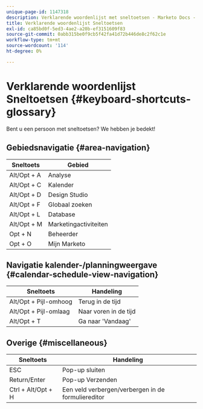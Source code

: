 ```yaml
---
unique-page-id: 1147318
description: Verklarende woordenlijst met sneltoetsen - Marketo Docs - Productdocumentatie
title: Verklarende woordenlijst Sneltoetsen
exl-id: ca85bd0f-5ed3-4ae2-a20b-ef3151609f83
source-git-commit: 0abb315be0f9cb5f42fa41d72b446de8c2f62c1e
workflow-type: tm+mt
source-wordcount: '114'
ht-degree: 0%

---
```


# Verklarende woordenlijst Sneltoetsen {#keyboard-shortcuts-glossary}

Bent u een persoon met sneltoetsen? We hebben je bedekt!

## Gebiedsnavigatie {#area-navigation}

| Sneltoets | Gebied |
|---|---|
| Alt/Opt + A | Analyse |
| Alt/Opt + C | Kalender |
| Alt/Opt + D | Design Studio |
| Alt/Opt + F | Globaal zoeken |
| Alt/Opt + L | Database |
| Alt/Opt + M | Marketingactiviteiten |
| Opt + N | Beheerder |
| Opt + O | Mijn Marketo |

## Navigatie kalender-/planningweergave  {#calendar-schedule-view-navigation}

| Sneltoets | Handeling |
|---|---|
| Alt/Opt + Pijl-omhoog | Terug in de tijd |
| Alt/Opt + Pijl-omlaag | Naar voren in de tijd |
| Alt/Opt + T | Ga naar &#39;Vandaag&#39; |

## Overige {#miscellaneous}

| Sneltoets | Handeling |
|---|---|
| ESC | Pop-up sluiten |
| Return/Enter | Pop-up Verzenden |
| Ctrl + Alt/Opt + H | Een veld verbergen/verbergen in de formuliereditor |
